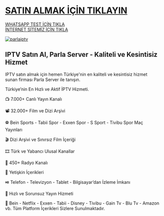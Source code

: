 # <a href="https://parlaiptv.com/">SATIN ALMAK İÇİN TIKLAYIN</a>
<a href="https://api.whatsapp.com/send?phone=447871719796">WHATSAPP TEST İÇİN TIKLA</a></br>
<a href="https://parlaiptv.com/">İNTERNET SİTEMİZ İÇİN TIKLA</a></br>
<p><a href="https://parlaiptv.com/"><img src="https://resmim.net/cdn/2025/02/24/NTi1kb.png" alt="parlaiptv" border="0" /></a></p>
<h2>IPTV Satın Al, Parla Server - Kaliteli ve Kesintisiz Hizmet</h2>
IPTV satın almak için hemen Türkiye'nin en kaliteli ve kesintisiz hizmet sunan firması Parla Server ile tanışın.</br>
<p>Türkiye’nin En Hızlı ve Aktif İPTV Hizmeti.</p>
<p>📺 7.000+ Canlı Yayın Kanalı</p>
<p>📽️ 32.000+ Film ve Dizi Arşivi</p>
<p>⚽️ Bein Sports - Tabii Spor - Exxen Spor - S Sport - Tivibu Spor Maç Yayınları</p>
<p>🎬 Dizi Arşivi ve Sınırsız Film İçeriği </p>
<p>🎞️ Türk ve Yabancı Ulusal Kanallar</p>
<p>🎼 450+ Radyo Kanalı</p>
<p>🔞 Yetişkin İçerikleri</p>
<p>⏯️ Telefon - Televizyon - Tablet - Bilgisayar’dan İzleme İmkanı </p>
<p>🚀 Hızlı ve Sorunsuz Yayın Hizmeti </p>
<p>📍 Bein - Netflix - Exxen - Tabii - Disney - Tivibu - Gain Tv - Blu Tv - Amazon vb. Tüm Platform İçerikleri Sizlere Sunulmaktadır.</p>
